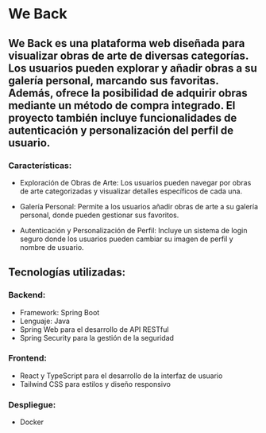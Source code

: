 # We Back

## We Back es una plataforma web diseñada para visualizar obras de arte de diversas categorías. Los usuarios pueden explorar y añadir obras a su galería personal, marcando sus favoritas. Además, ofrece la posibilidad de adquirir obras mediante un método de compra integrado. El proyecto también incluye funcionalidades de autenticación y personalización del perfil de usuario.

### Características:
- Exploración de Obras de Arte: Los usuarios pueden navegar por obras de arte categorizadas y visualizar detalles específicos de cada una.

- Galería Personal: Permite a los usuarios añadir obras de arte a su galería personal, donde pueden gestionar sus favoritos.

- Autenticación y Personalización de Perfil: Incluye un sistema de login seguro donde los usuarios pueden cambiar su imagen de perfil y nombre de usuario.

## Tecnologías utilizadas:
### Backend:

- Framework: Spring Boot
- Lenguaje: Java
- Spring Web para el desarrollo de API RESTful
- Spring Security para la gestión de la seguridad
### Frontend:

- React y TypeScript para el desarrollo de la interfaz de usuario
- Tailwind CSS para estilos y diseño responsivo
### Despliegue:
- Docker

